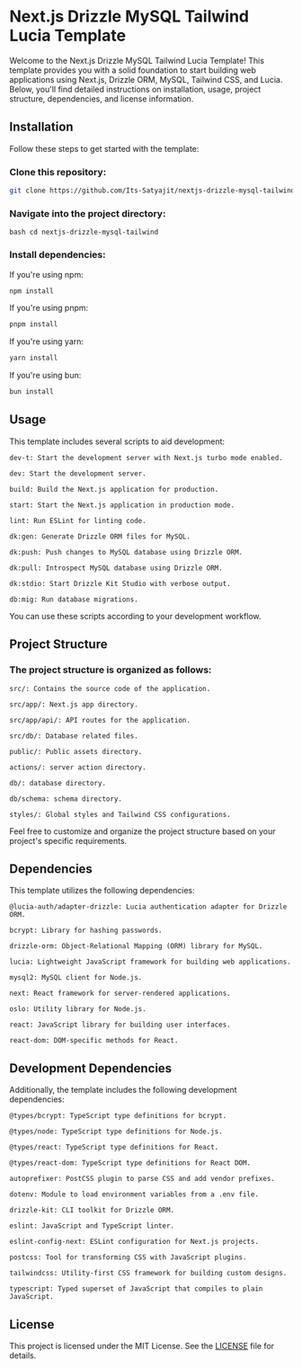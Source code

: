 # Next.js Drizzle MySQL Tailwind Lucia Template

Welcome to the Next.js Drizzle MySQL Tailwind Lucia Template!
This template provides you with a solid foundation to start building web applications using Next.js, Drizzle ORM, MySQL, Tailwind CSS, and Lucia. Below, you'll find detailed instructions on installation, usage, project structure, dependencies, and license information.

## Installation

Follow these steps to get started with the template:

### Clone this repository:

```bash
git clone https://github.com/Its-Satyajit/nextjs-drizzle-mysql-tailwind.git
```

### Navigate into the project directory:

`bash
cd nextjs-drizzle-mysql-tailwind
`

### Install dependencies:

If you're using npm:

```bash
npm install
```

If you're using pnpm:

```bash
pnpm install
```

If you're using yarn:

```bash
yarn install
```

If you're using bun:

```bash
bun install
```

## Usage

This template includes several scripts to aid development:

`dev-t: Start the development server with Next.js turbo mode enabled.`

`dev: Start the development server.`

`build: Build the Next.js application for production.`

`start: Start the Next.js application in production mode.`

`lint: Run ESLint for linting code.`

`dk:gen: Generate Drizzle ORM files for MySQL.`

`dk:push: Push changes to MySQL database using Drizzle ORM.`

`dk:pull: Introspect MySQL database using Drizzle ORM.`

`dk:stdio: Start Drizzle Kit Studio with verbose output.`

`db:mig: Run database migrations.`

You can use these scripts according to your development workflow.

## Project Structure

### The project structure is organized as follows:

`src/: Contains the source code of the application.`

`src/app/: Next.js app directory.`

`src/app/api/: API routes for the application.`

`src/db/: Database related files.`

`public/: Public assets directory.`

`actions/: server action directory.`

`db/: database directory.`

`db/schema: schema directory.`

`styles/: Global styles and Tailwind CSS configurations.`

Feel free to customize and organize the project structure based on your project's specific requirements.

## Dependencies

This template utilizes the following dependencies:

`@lucia-auth/adapter-drizzle: Lucia authentication adapter for Drizzle ORM.`

`bcrypt: Library for hashing passwords.`

`drizzle-orm: Object-Relational Mapping (ORM) library for MySQL.`

`lucia: Lightweight JavaScript framework for building web applications.`

`mysql2: MySQL client for Node.js.`

`next: React framework for server-rendered applications.`

`oslo: Utility library for Node.js.`

`react: JavaScript library for building user interfaces.`

`react-dom: DOM-specific methods for React.`

## Development Dependencies

Additionally, the template includes the following development dependencies:

`@types/bcrypt: TypeScript type definitions for bcrypt.`

`@types/node: TypeScript type definitions for Node.js.`

`@types/react: TypeScript type definitions for React.`

`@types/react-dom: TypeScript type definitions for React DOM.`

`autoprefixer: PostCSS plugin to parse CSS and add vendor prefixes.`

`dotenv: Module to load environment variables from a .env file.`

`drizzle-kit: CLI toolkit for Drizzle ORM.`

`eslint: JavaScript and TypeScript linter.`

`eslint-config-next: ESLint configuration for Next.js projects.`

`postcss: Tool for transforming CSS with JavaScript plugins.`

`tailwindcss: Utility-first CSS framework for building custom designs.`

`typescript: Typed superset of JavaScript that compiles to plain JavaScript.`

## License

This project is licensed under the MIT License. See the [LICENSE](https://github.com/Its-Satyajit/nextjs-drizzle-mysql-tailwind/blob/main/LICENSE) file for details.
